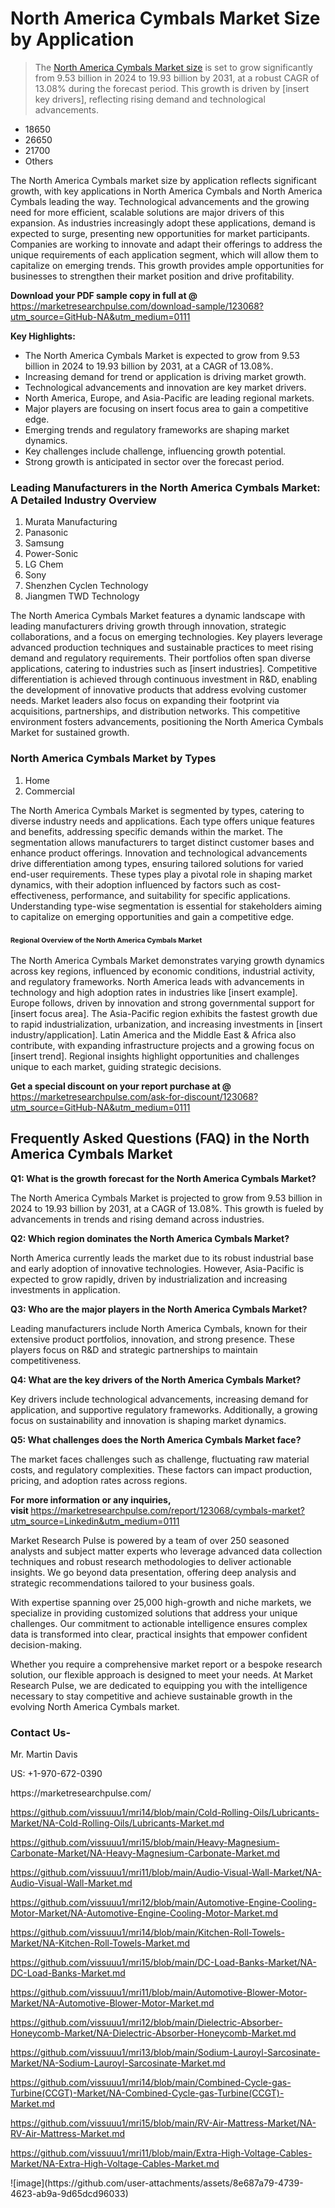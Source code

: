 <h1>North America Cymbals Market&nbsp;Size by Application</h1><blockquote><p>The <a href="https://marketresearchpulse.com/download-sample/123068?utm_source=GitHub-NA&amp;utm_medium=0111">North America Cymbals Market size</a> is set to grow significantly from 9.53 billion in 2024 to 19.93 billion by 2031, at a robust CAGR of 13.08% during the forecast period. This growth is driven by [insert key drivers], reflecting rising demand and technological advancements.</p></blockquote><ul><li>18650<li> 26650<li> 21700<li> Others</li></ul><p>The North America Cymbals market size by application reflects significant growth, with key applications in North America Cymbals and North America Cymbals leading the way. Technological advancements and the growing need for more efficient, scalable solutions are major drivers of this expansion. As industries increasingly adopt these applications, demand is expected to surge, presenting new opportunities for market participants. Companies are working to innovate and adapt their offerings to address the unique requirements of each application segment, which will allow them to capitalize on emerging trends. This growth provides ample opportunities for businesses to strengthen their market position and drive profitability.</p><p><strong>Download your PDF sample copy in full at @ </strong><a href="https://marketresearchpulse.com/download-sample/123068?utm_source=GitHub-NA&amp;utm_medium=0111">https://marketresearchpulse.com/download-sample/123068?utm_source=GitHub-NA&amp;utm_medium=0111</a></p><p><strong>Key Highlights: </strong></p><ul><li>The North America Cymbals Market is expected to grow from 9.53 billion in 2024 to 19.93 billion by 2031, at a CAGR of 13.08%.</li><li>Increasing demand for trend or application is driving market growth.</li><li>Technological advancements and innovation are key market drivers.</li><li>North America, Europe, and Asia-Pacific are leading regional markets.</li><li>Major players are focusing on insert focus area to gain a competitive edge.</li><li>Emerging trends and regulatory frameworks are shaping market dynamics.</li><li>Key challenges include challenge, influencing growth potential.</li><li>Strong growth is anticipated in sector over the forecast period.</li></ul><h3>Leading Manufacturers in the North America Cymbals Market: A Detailed Industry Overview</h3><ol><li>Murata Manufacturing</li><li>Panasonic</li><li>Samsung</li><li>Power-Sonic</li><li>LG Chem</li><li>Sony</li><li>Shenzhen Cyclen Technology</li><li>Jiangmen TWD Technology</li></ol><div class="flex max-w-full flex-col flex-grow"><div class="min-h-8 text-message flex w-full flex-col items-end gap-2 whitespace-normal break-words [.text-message+&amp;]:mt-5" dir="auto" data-message-author-role="assistant" data-message-id="fd8432e4-4910-450d-b182-61b7bfb0a01f" data-message-model-slug="gpt-4o"><div class="flex w-full flex-col gap-1 empty:hidden first:pt-[3px]"><div class="markdown prose w-full break-words dark:prose-invert light"><p>The North America Cymbals Market features a dynamic landscape with leading manufacturers driving growth through innovation, strategic collaborations, and a focus on emerging technologies. Key players leverage advanced production techniques and sustainable practices to meet rising demand and regulatory requirements. Their portfolios often span diverse applications, catering to industries such as [insert industries]. Competitive differentiation is achieved through continuous investment in R&amp;D, enabling the development of innovative products that address evolving customer needs. Market leaders also focus on expanding their footprint via acquisitions, partnerships, and distribution networks. This competitive environment fosters advancements, positioning the North America Cymbals Market for sustained growth.</p></div></div></div></div><h3>North America Cymbals Market by Types</h3><ol><li>Home<li> Commercial</li></ol><div class="flex max-w-full flex-col flex-grow"><div class="min-h-8 text-message flex w-full flex-col items-end gap-2 whitespace-normal break-words [.text-message+&amp;]:mt-5" dir="auto" data-message-author-role="assistant" data-message-id="084470be-0bb7-4664-bddf-5156b4f41249" data-message-model-slug="gpt-4o-mini"><div class="flex w-full flex-col gap-1 empty:hidden first:pt-[3px]"><div class="markdown prose w-full break-words dark:prose-invert light"><p>The North America Cymbals Market is segmented by types, catering to diverse industry needs and applications. Each type offers unique features and benefits, addressing specific demands within the market. The segmentation allows manufacturers to target distinct customer bases and enhance product offerings. Innovation and technological advancements drive differentiation among types, ensuring tailored solutions for varied end-user requirements. These types play a pivotal role in shaping market dynamics, with their adoption influenced by factors such as cost-effectiveness, performance, and suitability for specific applications. Understanding type-wise segmentation is essential for stakeholders aiming to capitalize on emerging opportunities and gain a competitive edge.</p></div></div></div></div><h3><span style="font-size: 11px;">Regional Overview of the North America Cymbals Market</span></h3><div class="flex max-w-full flex-col flex-grow"><div class="min-h-8 text-message flex w-full flex-col items-end gap-2 whitespace-normal break-words [.text-message+&amp;]:mt-5" dir="auto" data-message-author-role="assistant" data-message-id="e9038762-ce64-4e30-91c9-9bd413514231" data-message-model-slug="gpt-4o-mini"><div class="flex w-full flex-col gap-1 empty:hidden first:pt-[3px]"><div class="markdown prose w-full break-words dark:prose-invert light"><p>The North America Cymbals Market demonstrates varying growth dynamics across key regions, influenced by economic conditions, industrial activity, and regulatory frameworks. North America leads with advancements in technology and high adoption rates in industries like [insert example]. Europe follows, driven by innovation and strong governmental support for [insert focus area]. The Asia-Pacific region exhibits the fastest growth due to rapid industrialization, urbanization, and increasing investments in [insert industry/application]. Latin America and the Middle East &amp; Africa also contribute, with expanding infrastructure projects and a growing focus on [insert trend]. Regional insights highlight opportunities and challenges unique to each market, guiding strategic decisions.</p></div></div></div></div><p><strong>Get a special discount on your report purchase at @ </strong><a href="https://marketresearchpulse.com/ask-for-discount/123068?utm_source=GitHub-NA&amp;utm_medium=0111">https://marketresearchpulse.com/ask-for-discount/123068?utm_source=GitHub-NA&amp;utm_medium=0111</a></p><h2>Frequently Asked Questions (FAQ) in the North America Cymbals Market</h2><p><strong>Q1: What is the growth forecast for the North America Cymbals Market?</strong></p><p>The North America Cymbals Market is projected to grow from 9.53 billion in 2024 to 19.93 billion by 2031, at a CAGR of 13.08%. This growth is fueled by advancements in trends and rising demand across industries.</p><p><strong>Q2: Which region dominates the North America Cymbals Market?</strong></p><p>North America currently leads the market due to its robust industrial base and early adoption of innovative technologies. However, Asia-Pacific is expected to grow rapidly, driven by industrialization and increasing investments in application.</p><p><strong>Q3: Who are the major players in the North America Cymbals Market?</strong></p><p>Leading manufacturers include North America Cymbals, known for their extensive product portfolios, innovation, and strong presence. These players focus on R&amp;D and strategic partnerships to maintain competitiveness.</p><p><strong>Q4: What are the key drivers of the North America Cymbals Market?</strong></p><p>Key drivers include technological advancements, increasing demand for application, and supportive regulatory frameworks. Additionally, a growing focus on sustainability and innovation is shaping market dynamics.</p><p><strong>Q5: What challenges does the North America Cymbals Market face?</strong></p><p>The market faces challenges such as challenge, fluctuating raw material costs, and regulatory complexities. These factors can impact production, pricing, and adoption rates across regions.</p><p><strong>For more information or any inquiries, visit&nbsp;</strong><a href="https://marketresearchpulse.com/report/123068/cymbals-market?utm_source=Linkedin&utm_medium=0111">https://marketresearchpulse.com/report/123068/cymbals-market?utm_source=Linkedin&utm_medium=0111</a></p><p>Market Research Pulse is powered by a team of over 250 seasoned analysts and subject matter experts who leverage advanced data collection techniques and robust research methodologies to deliver actionable insights. We go beyond data presentation, offering deep analysis and strategic recommendations tailored to your business goals.</p><p>With expertise spanning over 25,000 high-growth and niche markets, we specialize in providing customized solutions that address your unique challenges. Our commitment to actionable intelligence ensures complex data is transformed into clear, practical insights that empower confident decision-making.</p><p>Whether you require a comprehensive market report or a bespoke research solution, our flexible approach is designed to meet your needs. At Market Research Pulse, we are dedicated to equipping you with the intelligence necessary to stay competitive and achieve sustainable growth in the evolving North America Cymbals market.</p><h3><strong>Contact Us-</strong></h3><p>Mr. Martin Davis</p><p>US: +1-970-672-0390</p><p>https://marketresearchpulse.com/</p><p><a href="https://github.com/vissuuu1/mri14/blob/main/Cold-Rolling-Oils/Lubricants-Market/NA-Cold-Rolling-Oils/Lubricants-Market.md">https://github.com/vissuuu1/mri14/blob/main/Cold-Rolling-Oils/Lubricants-Market/NA-Cold-Rolling-Oils/Lubricants-Market.md</a></p><p><a href="https://github.com/vissuuu1/mri15/blob/main/Heavy-Magnesium-Carbonate-Market/NA-Heavy-Magnesium-Carbonate-Market.md">https://github.com/vissuuu1/mri15/blob/main/Heavy-Magnesium-Carbonate-Market/NA-Heavy-Magnesium-Carbonate-Market.md</a></p><p><a href="https://github.com/vissuuu1/mri11/blob/main/Audio-Visual-Wall-Market/NA-Audio-Visual-Wall-Market.md">https://github.com/vissuuu1/mri11/blob/main/Audio-Visual-Wall-Market/NA-Audio-Visual-Wall-Market.md</a></p><p><a href="https://github.com/vissuuu1/mri12/blob/main/Automotive-Engine-Cooling-Motor-Market/NA-Automotive-Engine-Cooling-Motor-Market.md">https://github.com/vissuuu1/mri12/blob/main/Automotive-Engine-Cooling-Motor-Market/NA-Automotive-Engine-Cooling-Motor-Market.md</a></p><p><a href="https://github.com/vissuuu1/mri14/blob/main/Kitchen-Roll-Towels-Market/NA-Kitchen-Roll-Towels-Market.md">https://github.com/vissuuu1/mri14/blob/main/Kitchen-Roll-Towels-Market/NA-Kitchen-Roll-Towels-Market.md</a></p><p><a href="https://github.com/vissuuu1/mri15/blob/main/DC-Load-Banks-Market/NA-DC-Load-Banks-Market.md">https://github.com/vissuuu1/mri15/blob/main/DC-Load-Banks-Market/NA-DC-Load-Banks-Market.md</a></p><p><a href="https://github.com/vissuuu1/mri11/blob/main/Automotive-Blower-Motor-Market/NA-Automotive-Blower-Motor-Market.md">https://github.com/vissuuu1/mri11/blob/main/Automotive-Blower-Motor-Market/NA-Automotive-Blower-Motor-Market.md</a></p><p><a href="https://github.com/vissuuu1/mri12/blob/main/Dielectric-Absorber-Honeycomb-Market/NA-Dielectric-Absorber-Honeycomb-Market.md">https://github.com/vissuuu1/mri12/blob/main/Dielectric-Absorber-Honeycomb-Market/NA-Dielectric-Absorber-Honeycomb-Market.md</a></p><p><a href="https://github.com/vissuuu1/mri13/blob/main/Sodium-Lauroyl-Sarcosinate-Market/NA-Sodium-Lauroyl-Sarcosinate-Market.md">https://github.com/vissuuu1/mri13/blob/main/Sodium-Lauroyl-Sarcosinate-Market/NA-Sodium-Lauroyl-Sarcosinate-Market.md</a></p><p><a href="https://github.com/vissuuu1/mri14/blob/main/Combined-Cycle-gas-Turbine(CCGT)-Market/NA-Combined-Cycle-gas-Turbine(CCGT)-Market.md">https://github.com/vissuuu1/mri14/blob/main/Combined-Cycle-gas-Turbine(CCGT)-Market/NA-Combined-Cycle-gas-Turbine(CCGT)-Market.md</a></p><p><a href="https://github.com/vissuuu1/mri15/blob/main/RV-Air-Mattress-Market/NA-RV-Air-Mattress-Market.md">https://github.com/vissuuu1/mri15/blob/main/RV-Air-Mattress-Market/NA-RV-Air-Mattress-Market.md</a></p><p><a href="https://github.com/vissuuu1/mri11/blob/main/Extra-High-Voltage-Cables-Market/NA-Extra-High-Voltage-Cables-Market.md">https://github.com/vissuuu1/mri11/blob/main/Extra-High-Voltage-Cables-Market/NA-Extra-High-Voltage-Cables-Market.md</a></p>
![image](https://github.com/user-attachments/assets/8e687a79-4739-4623-ab9a-9d65dcd96033)
